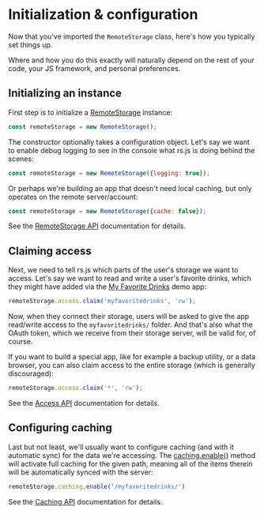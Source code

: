 # Initialization & configuration

Now that you\'ve imported the `RemoteStorage` class, here\'s how you
typically set things up.

Where and how you do this exactly will naturally depend on the rest of
your code, your JS framework, and personal preferences.

## Initializing an instance

First step is to initialize a [RemoteStorage][1] instance:

```javascript
const remoteStorage = new RemoteStorage();
```

The constructor optionally takes a configuration object. Let\'s say we
want to enable debug logging to see in the console what rs.js is doing
behind the scenes:

```javascript
const remoteStorage = new RemoteStorage({logging: true});
```

Or perhaps we\'re building an app that doesn\'t need local caching, but
only operates on the remote server/account:

```javascript
const remoteStorage = new RemoteStorage({cache: false});
```

See the [RemoteStorage API][1] documentation for details.

## Claiming access

Next, we need to tell rs.js which parts of the user\'s storage we want
to access. Let\'s say we want to read and write a user\'s favorite
drinks, which they might have added via the [My Favorite
Drinks](https://github.com/RemoteStorage/myfavoritedrinks) demo app:

```javascript
remoteStorage.access.claim('myfavoritedrinks', 'rw');
```

Now, when they connect their storage, users will be asked to give the
app read/write access to the `myfavoritedrinks/` folder. And that's
also what the OAuth token, which we receive from their storage server,
will be valid for, of course.

If you want to build a special app, like for example a backup utility,
or a data browser, you can also claim access to the entire storage
(which is generally discouraged):

```javascript
remoteStorage.access.claim('*', 'rw');
```

See the [Access API][3] documentation for details.

## Configuring caching

Last but not least, we'll usually want to configure caching (and with it
automatic sync) for the data we're accessing. The
[caching.enable()](../api/caching/classes/Caching.html#enable) method will
activate full caching for the given path, meaning all of the items therein will
be automatically synced with the server:

```javascript
remoteStorage.caching.enable('/myfavoritedrinks/')
```

See the [Caching API][4] documentation for details.

[1]: ../api/remotestorage/classes/RemoteStorage.html
[3]: ../api/access/classes/Access.html
[4]: ../api/caching/classes/Caching.html
